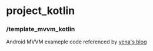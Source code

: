 # project_kotlin

### /template_mvvm_kotlin
Android MVVM exameple code referenced by [yena's blog](http://blog.yena.io/studynote/2019/03/27/Android-MVVM-AAC-2.html)
